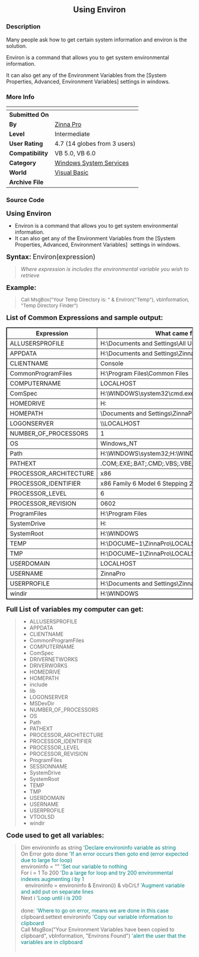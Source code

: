 ﻿<div align="center">

## Using Environ


</div>

### Description

Many people ask how to get certain system information and environ is the solution.

Environ is a command that allows you to get system environmental information.

It can also get any of the Environment Variables from the [System Properties, Advanced, Environment Variables] settings in windows.
 
### More Info
 


<span>             |<span>
---                |---
**Submitted On**   |
**By**             |[Zinna Pro](https://github.com/Planet-Source-Code/PSCIndex/blob/master/ByAuthor/zinna-pro.md)
**Level**          |Intermediate
**User Rating**    |4.7 (14 globes from 3 users)
**Compatibility**  |VB 5\.0, VB 6\.0
**Category**       |[Windows System Services](https://github.com/Planet-Source-Code/PSCIndex/blob/master/ByCategory/windows-system-services__1-35.md)
**World**          |[Visual Basic](https://github.com/Planet-Source-Code/PSCIndex/blob/master/ByWorld/visual-basic.md)
**Archive File**   |[](https://github.com/Planet-Source-Code/zinna-pro-using-environ__1-45947/archive/master.zip)





### Source Code

<p><b><font size="4">Using Environ</font></b></p>
<ul>
 <li>Environ is a command that allows you to get system environmental
 information.</li>
 <li>It can also get any of the Environment Variables from the [System
 Properties, Advanced, Environment Variables]&nbsp; settings in windows.</li>
</ul>
<p><font size="4"><b>Syntax: </b>Environ(expression)</font></p>
<blockquote>
 <p><i>Where expression is includes the environmental variable you wish to
 retrieve</i></p>
</blockquote>
<p><b><font size="4">Example:</font></b></p>
<blockquote>
 <p><font size="2">Call MsgBox(&quot;Your Temp Directory is: &quot; &amp; Environ(&quot;Temp&quot;),
 vbInformation, &quot;Temp Directory Finder&quot;)</font></p>
</blockquote>
<p><b><font size="4">List of Common Expressions and sample output:</font></b></p>
<table border="1" cellpadding="2" style="border-collapse: collapse" bordercolor="#111111" width="100%" id="AutoNumber1">
 <tr>
  <th width="25%" height="19"><b>Expression</b></th>
  <th width="75%" height="19"><b>What came from my computer</b></th>
 </tr>
 <tr>
  <td width="25%" height="19">ALLUSERSPROFILE</td>
  <td width="75%" height="19">H:\Documents and Settings\All Users</td>
 </tr>
 <tr>
  <td width="25%" height="19">APPDATA</td>
  <td width="75%" height="19">H:\Documents and Settings\ZinnaPro\Application
  Data</td>
 </tr>
 <tr>
  <td width="25%" height="19">CLIENTNAME</td>
  <td width="75%" height="19">Console</td>
 </tr>
 <tr>
  <td width="25%" height="19">CommonProgramFiles</td>
  <td width="75%" height="19">H:\Program Files\Common Files</td>
 </tr>
 <tr>
  <td width="25%" height="19">COMPUTERNAME</td>
  <td width="75%" height="19">LOCALHOST</td>
 </tr>
 <tr>
  <td width="25%" height="19">ComSpec</td>
  <td width="75%" height="19">H:\WINDOWS\system32\cmd.exe</td>
 </tr>
 <tr>
  <td width="25%" height="19">HOMEDRIVE</td>
  <td width="75%" height="19">H:</td>
 </tr>
 <tr>
  <td width="25%" height="19">HOMEPATH</td>
  <td width="75%" height="19">\Documents and Settings\ZinnaPro</td>
 </tr>
 <tr>
  <td width="25%" height="19">LOGONSERVER</td>
  <td width="75%" height="19">\\LOCALHOST</td>
 </tr>
 <tr>
  <td width="25%" height="19">NUMBER_OF_PROCESSORS</td>
  <td width="75%" height="19">1</td>
 </tr>
 <tr>
  <td width="25%" height="19">OS</td>
  <td width="75%" height="19">Windows_NT</td>
 </tr>
 <tr>
  <td width="25%" height="19">Path</td>
  <td width="75%" height="19">H:\WINDOWS\system32;H:\WINDOWS;H:\WINDOWS\System32\Wbem</td>
 </tr>
 <tr>
  <td width="25%" height="19">PATHEXT</td>
  <td width="75%" height="19">.COM;.EXE;.BAT;.CMD;.VBS;.VBE;.JS;.JSE;.WSF;.WSH</td>
 </tr>
 <tr>
  <td width="25%" height="19">PROCESSOR_ARCHITECTURE</td>
  <td width="75%" height="19">x86</td>
 </tr>
 <tr>
  <td width="25%" height="19">PROCESSOR_IDENTIFIER</td>
  <td width="75%" height="19">x86 Family 6 Model 6 Stepping 2, AuthenticAMD</td>
 </tr>
 <tr>
  <td width="25%" height="19">PROCESSOR_LEVEL</td>
  <td width="75%" height="19">6</td>
 </tr>
 <tr>
  <td width="25%" height="19">PROCESSOR_REVISION</td>
  <td width="75%" height="19">0602</td>
 </tr>
 <tr>
  <td width="25%" height="19">ProgramFiles</td>
  <td width="75%" height="19">H:\Program Files</td>
 </tr>
 <tr>
  <td width="25%" height="19">SystemDrive</td>
  <td width="75%" height="19">H:</td>
 </tr>
 <tr>
  <td width="25%" height="19">SystemRoot</td>
  <td width="75%" height="19">H:\WINDOWS</td>
 </tr>
 <tr>
  <td width="25%" height="19">TEMP</td>
  <td width="75%" height="19">H:\DOCUME~1\ZinnaPro\LOCALS~1\Temp</td>
 </tr>
 <tr>
  <td width="25%" height="19">TMP</td>
  <td width="75%" height="19">H:\DOCUME~1\ZinnaPro\LOCALS~1\Temp</td>
 </tr>
 <tr>
  <td width="25%" height="19">USERDOMAIN</td>
  <td width="75%" height="19">LOCALHOST</td>
 </tr>
 <tr>
  <td width="25%" height="19">USERNAME</td>
  <td width="75%" height="19">ZinnaPro</td>
 </tr>
 <tr>
  <td width="25%" height="19">USERPROFILE</td>
  <td width="75%" height="19">H:\Documents and Settings\ZinnaPro</td>
 </tr>
 <tr>
  <td width="25%" height="17">windir</td>
  <td width="75%" height="17">H:\WINDOWS</td>
 </tr>
</table>
<p><font size="4"><b>Full List of variables my computer can get:</b></font></p>
<blockquote>
 <ul>
  <li>ALLUSERSPROFILE</li>
  <li>APPDATA</li>
  <li>CLIENTNAME</li>
  <li>CommonProgramFiles</li>
  <li>COMPUTERNAME</li>
  <li>ComSpec</li>
  <li>DRIVERNETWORKS</li>
  <li>DRIVERWORKS</li>
  <li>HOMEDRIVE</li>
  <li>HOMEPATH</li>
  <li>include</li>
  <li>lib</li>
  <li>LOGONSERVER</li>
  <li>MSDevDir</li>
  <li>NUMBER_OF_PROCESSORS</li>
  <li>OS</li>
  <li>Path</li>
  <li>PATHEXT</li>
  <li>PROCESSOR_ARCHITECTURE</li>
  <li>PROCESSOR_IDENTIFIER</li>
  <li>PROCESSOR_LEVEL</li>
  <li>PROCESSOR_REVISION</li>
  <li>ProgramFiles</li>
  <li>SESSIONNAME</li>
  <li>SystemDrive</li>
  <li>SystemRoot</li>
  <li>TEMP</li>
  <li>TMP</li>
  <li>USERDOMAIN</li>
  <li>USERNAME</li>
  <li>USERPROFILE</li>
  <li>VTOOLSD</li>
  <li>windir</li>
 </ul>
</blockquote>
<p><b><font size="4">Code used to get all variables:</font></b></p>
<blockquote>
 <p>Dim environinfo as string <font color="#008080">'Declare environinfo
 variable as string<br>
 </font>On Error goto done <font color="#008080">'If an error occurs then goto
 end (error expected due to large for loop)</font><br>
 environinfo = &quot;&quot;<font color="#008080"> 'Set our variable to nothing</font><br>
 For i = 1 To 200<font color="#008080"> 'Do a large for loop and try 200
 environmental indexes augmenting i by 1</font><br>
&nbsp;&nbsp; environinfo = environinfo &amp; Environ(i) &amp; vbCrLf
 <font color="#008080">'Augment variable and add put on separate lines</font><br>
 Next i<font color="#008080"> 'Loop until i is 200</font><br>
 <br>
 done: <font color="#008080">'Where to go on error, means we are done in this
 case</font><br>
 clipboard.settext environinfo <font color="#008080">'Copy our variable
 information to clipboard</font><br>
 Call MsgBox(&quot;Your Environment Variables have been copied to clipboard&quot;,
 vbInformation, &quot;Environs Found&quot;) <font color="#008080">'alert the user that
 the variables are in clipboard</font><br>
&nbsp;</p>
</blockquote>

